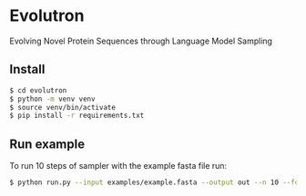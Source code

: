 # Evolutron
Evolving Novel Protein Sequences through Language Model Sampling

## Install
```sh
$ cd evolutron
$ python -m venv venv
$ source venv/bin/activate
$ pip install -r requirements.txt
```

## Run example
To run 10 steps of sampler with the example fasta file run:
```sh
$ python run.py --input examples/example.fasta --output out --n 10 --fold_every 2
```
